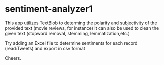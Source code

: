 # sentiment-analyzer1
This app utilizes TextBlob to determing the polarity and subjectivity of the provided text (movie reviews, for instance)
It can also be used to clean the given text (stopword removal, stemming, lemmatization,etc.)

Try adding an Excel file to determine sentiments for each record (read:Tweets) and export in csv format

Cheers.
